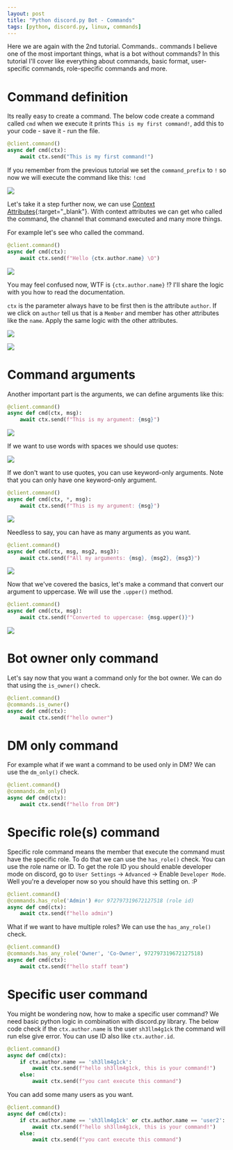 ```yaml
---
layout: post
title: "Python discord.py Bot - Commands"
tags: [python, discord.py, linux, commands]
---
```


Ηere we are again with the 2nd tutorial. Commands.. commands I believe one of the most important things, what is a bot without commands?
In this tutorial I'll cover like everything about commands, basic format, user-specific commands, role-specific commands and more.

# Command definition

Its really easy to create a command. The below code create a command called `cmd` when we execute it prints `This is my first command!`, add this to your code - save it - run the file.

```python
@client.command()
async def cmd(ctx):
    await ctx.send("This is my first command!")
```
If you remember from the previous tutorial we set the `command_prefix` to `!` so now we will execute the command like this: `!cmd`

![](https://raw.githubusercontent.com/sh3llm4g1ck/sh3llm4g1ck.github.io/main/_posts/python-discord.py-bot-commands/images/1.png)

Let's take it a step further now, we can use [Context Attributes](https://discordpy.readthedocs.io/en/stable/ext/commands/api.html?highlight=author#discord.ext.commands.Context){:target="_blank"}. With context attributes we can get who called the command, the channel that command executed and many more things. 

For example let's see who called the command.

```python
@client.command()
async def cmd(ctx):
    await ctx.send(f"Hello {ctx.author.name} \O")
```

![](https://raw.githubusercontent.com/sh3llm4g1ck/sh3llm4g1ck.github.io/main/_posts/python-discord.py-bot-commands/images/2.png)

Υou may feel confused now, WTF is `{ctx.author.name}` !? I'll share the logic with you how to read the documentation.

`ctx` is the parameter always have to be first then is the attribute `author`. If we click on `author` tell us that is a `Member` and member has other attributes like the `name`. Apply the same logic with the other attributes.

![](https://raw.githubusercontent.com/sh3llm4g1ck/sh3llm4g1ck.github.io/main/_posts/python-discord.py-bot-commands/images/3.png)

![](https://raw.githubusercontent.com/sh3llm4g1ck/sh3llm4g1ck.github.io/main/_posts/python-discord.py-bot-commands/images/4.png)

# Command arguments

Another important part is the arguments, we can define arguments like this:

```python
@client.command()
async def cmd(ctx, msg):
    await ctx.send(f"This is my argument: {msg}")
```

![](https://raw.githubusercontent.com/sh3llm4g1ck/sh3llm4g1ck.github.io/main/_posts/python-discord.py-bot-commands/images/5.png)

If we want to use words with spaces we should use quotes:

![](https://raw.githubusercontent.com/sh3llm4g1ck/sh3llm4g1ck.github.io/main/_posts/python-discord.py-bot-commands/images/6.png)

If we don't want to use quotes, you can use keyword-only arguments. Note that you can only have one keyword-only argument.

```python
@client.command()
async def cmd(ctx, *, msg):
    await ctx.send(f"This is my argument: {msg}")
```

![](https://raw.githubusercontent.com/sh3llm4g1ck/sh3llm4g1ck.github.io/main/_posts/python-discord.py-bot-commands/images/7.png)

Needless to say, you can have as many arguments as you want.

```python
@client.command()
async def cmd(ctx, msg, msg2, msg3):
    await ctx.send(f"All my arguments: {msg}, {msg2}, {msg3}")
```

![](https://raw.githubusercontent.com/sh3llm4g1ck/sh3llm4g1ck.github.io/main/_posts/python-discord.py-bot-commands/images/8.png)

Now that we've covered the basics, let's make a command that convert our argument to uppercase. We will use the `.upper()` method.

```python
@client.command()
async def cmd(ctx, msg):
    await ctx.send(f"Converted to uppercase: {msg.upper()}")
```

![](https://raw.githubusercontent.com/sh3llm4g1ck/sh3llm4g1ck.github.io/main/_posts/python-discord.py-bot-commands/images/9.png)

# Bot owner only command

Let's say now that you want a command only for the bot owner. We can do that using the `is_owner()` check.

```python
@client.command()
@commands.is_owner()
async def cmd(ctx):
    await ctx.send(f"hello owner")
```

# DM only command

For example what if we want a command to be used only in DM? We can use the `dm_only()` check.

```python
@client.command()
@commands.dm_only()
async def cmd(ctx):
    await ctx.send(f"hello from DM")
```
# Specific role(s) command

Specific role command means the member that execute the command must have the specific role. To do that we can use the `has_role()` check.
You can use the role name or ID. To get the role ID you should enable developer mode on discord, go to `User Settings` -> `Advanced` -> Enable `Developer Mode`. Well you're a developer now so you should have this setting on. :P

```python
@client.command()
@commands.has_role('Admin') #or 972797319672127518 (role id)
async def cmd(ctx):
    await ctx.send(f"hello admin")
```

What if we want to have multiple roles? We can use the `has_any_role()` check.

```python
@client.command()
@commands.has_any_role('Owner', 'Co-Owner', 972797319672127518)
async def cmd(ctx):
    await ctx.send(f"hello staff team")
```

# Specific user command

You might be wondering now, how to make a specific user command? We need basic python logic in combination with discord.py library. The below code check if the `ctx.author.name` is the user `sh3llm4g1ck` the command will run else give error. You can use ID also like `ctx.author.id`.

```python
@client.command()
async def cmd(ctx):
    if ctx.author.name == 'sh3llm4g1ck':
        await ctx.send(f"hello sh3llm4g1ck, this is your command!")
    else:
        await ctx.send(f"you cant execute this command")
```

You can add some many users as you want.

```python
@client.command()
async def cmd(ctx):
    if ctx.author.name == 'sh3llm4g1ck' or ctx.author.name == 'user2':
        await ctx.send(f"hello sh3llm4g1ck, this is your command!")
    else:
        await ctx.send(f"you cant execute this command")
```
